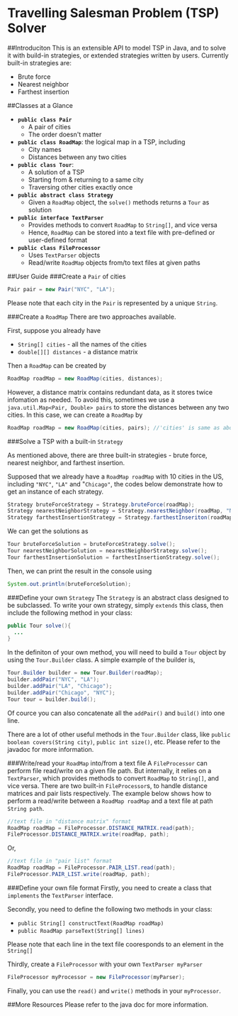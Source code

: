 # Travelling Salesman Problem (TSP) Solver
##Introduciton
This is an extensible API to model TSP in Java, and to solve it with build-in strategies, or extended strategies written by users. Currently built-in strategies are:

* Brute force
* Nearest neighbor
* Farthest insertion

##Classes at a Glance

* **`public class Pair`**
  - A pair of cities
  - The order doesn't matter
* **`public class RoadMap`**: the logical map in a TSP, including
  - City names 
  - Distances between any two cities
* **`public class Tour`**:
  - A solution of a TSP
  - Starting from & returning to a same city
  - Traversing other cities exactly once
* **`public abstract class Strategy`**
  - Given a `RoadMap` object, the `solve()` methods returns a `Tour` as solution
* **`public interface TextParser`**
  - Provides methods to convert `RoadMap` to `String[]`, and vice versa
  - Hence, `RoadMap` can be stored into a text file with pre-defined or user-defined format
* **`public class FileProcessor`**
  - Uses `TextParser` objects
  - Read/write `RoadMap` objects from/to text files at given paths
  
##User Guide
###Create a `Pair` of cities

```java
Pair pair = new Pair("NYC", "LA");
```

Please note that each city in the `Pair` is represented by a unique `String`.

###Create a `RoadMap`
There are two approaches available. 

First, suppose you already have
* `String[] cities` - all the  names of the cities
* `double[][] distances` - a distance matrix

Then a `RoadMap` can be created by

```java
RoadMap roadMap = new RoadMap(cities, distances);
```

However, a distance matrix contains redundant data, as it stores twice infomation as needed. To avoid this, sometimes we use a `java.util.Map<Pair, Double> pairs` to store the distances between any two cities. In this case, we can create a `RoadMap` by

```java
RoadMap roadMap = new RoadMap(cities, pairs); //'cities' is same as above
```

###Solve a TSP with a built-in `Strategy`

As mentioned above, there are three built-in strategies - brute force, nearest neighbor, and farthest insertion. 

Supposed that we already have a `RoadMap roadMap` with 10 cities in the US, including `"NYC"`, `"LA"` and "`Chicago"`, the codes below demonstrate how to get an instance of each strategy.

```java
Strategy bruteForceStrategy = Strategy.bruteForce(roadMap);
Strategy nearestNeighborStrategy = Strategy.nearestNeighbor(roadMap, "NYC"); //to start from NYC
Strategy farthestInsertionStrategy = Strategy.farthestInseriton(roadMap, "NYC", "LA", "Chicago"); //to start with a triangle
```

We can get the solutions as

```java
Tour bruteForceSolution = bruteForceStrategy.solve();
Tour nearestNeighborSolution = nearestNeighborStrategy.solve();
Tour farthestInsertionSolution = farthestInsertionStrategy.solve();
```

Then, we can print the result in the console using

```java
System.out.println(bruteForceSolution);
```

###Define your own `Strategy`
The `Strategy` is an abstract class designed to be subclassed. To write your own strategy, simply `extends` this class, then include the following method in your class:

```java
public Tour solve(){
  ...
}
```

In the definiton of your own method, you will need to build a `Tour` object by using the `Tour.Builder` class. A simple example of the builder is,

```java
Tour.Builder builder = new Tour.Builder(roadMap);
builder.addPair("NYC", "LA");
builder.addPair("LA", "Chicago");
builder.addPair("Chicago", "NYC");
Tour tour = builder.build();
```

Of cource you can also concatenate all the `addPair()` and `build()` into one line.

There are a lot of other useful methods in the `Tour.Builder` class, like `public boolean covers(String city)`, `public int size()`, etc. Please refer to the javadoc for more information.

###Write/read your `RoadMap` into/from a text file
A `FileProcessor` can perform file read/write on a given file path. But internally, it relies on a `TextParser`, which provides methods to convert `RoadMap` to `String[]`, and vice versa. There are two built-in `FileProcessor`s, to handle distance matrices and pair lists respectively. The example below shows how to perform a read/write between a `RoadMap roadMap` and a text file at path `String path`.

```java
//text file in "distance matrix" format
RoadMap roadMap = FileProcessor.DISTANCE_MATRIX.read(path);
FileProcessor.DISTANCE_MATRIX.write(roadMap, path);
```
Or, 

```java
//text file in "pair list" format
RoadMap roadMap = FileProcessor.PAIR_LIST.read(path);
FileProcessor.PAIR_LIST.write(roadMap, path);
```

###Define your own file format
Firstly, you need to create a class that `implements` the `TextParser` interface.

Secondly, you need to define the following two methods in your class:

* `public String[] constructText(RoadMap roadMap)`
* `public RoadMap parseText(String[] lines)`

Please note that each line in the text file cooresponds to an element in the `String[]`

Thirdly, create a `FileProcessor` with your own `TextParser myParser`

```java
FileProcessor myProcessor = new FileProcessor(myParser);
```

Finally, you can use the `read()` and `write()` methods in your `myProcessor`.

##More Resources
Please refer to the java doc for more information.
